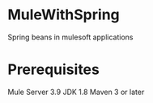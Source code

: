 # MuleWithSpring
Spring beans in mulesoft applications 

# Prerequisites
Mule Server 3.9 
JDK 1.8
Maven 3 or later
